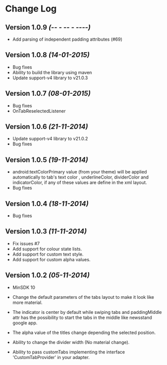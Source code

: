 Change Log
==========
Version 1.0.9 *(-- - -- - ----)*
---------------------------------
* Add parsing of independent padding attributes (#69)

Version 1.0.8 *(14-01-2015)*
----------------------------
* Bug fixes
* Ability to build the library using maven
* Update support-v4 library to v21.0.3

Version 1.0.7 *(08-01-2015)*
----------------------------
* Bug fixes
* OnTabReselectedListener

Version 1.0.6 *(21-11-2014)*
----------------------------
* Update support-v4 library to v21.0.2
* Bug fixes

Version 1.0.5 *(19-11-2014)*
----------------------------
* android:textColorPrimary value (from your theme) will be applied automatically to tab's text color , underlineColor, dividerColor and indicatorColor, if any of these values are define in the xml layout.
* Bug fixes

Version 1.0.4 *(18-11-2014)*
----------------------------
* Bug fixes

Version 1.0.3 *(11-11-2014)*
----------------------------

* Fix issues #7
* Add support for colour state lists.
* Add support for  custom text style.
* Add support for  custom alpha values.

Version 1.0.2 *(05-11-2014)*
----------------------------
* MinSDK 10

* Change the default parameters of the tabs layout to make
it look like more material.

* The indicator is center by default while swiping tabs and paddingMiddle attr
has the possibility to start the tabs in the middle like newsstand google app.

* The alpha value of the titles change depending the selected position.

* Ability to change the divider width (No material change).

* Ability to pass customTabs implementing the interface
'CustomTabProvider' in your adapter.